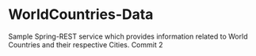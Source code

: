 # WorldCountries-Data

Sample Spring-REST service which provides information related to World Countries and their respective Cities.
Commit 2